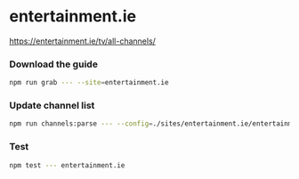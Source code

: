 # entertainment.ie

https://entertainment.ie/tv/all-channels/

### Download the guide

```sh
npm run grab --- --site=entertainment.ie
```

### Update channel list

```sh
npm run channels:parse --- --config=./sites/entertainment.ie/entertainment.ie.config.js --output=./sites/entertainment.ie/entertainment.ie.channels.xml
```

### Test

```sh
npm test --- entertainment.ie
```

